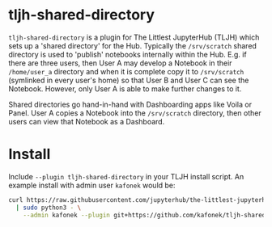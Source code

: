 # tljh-shared-directory

`tljh-shared-directory` is a plugin for The Littlest JupyterHub (TLJH) which sets up a 'shared directory' for the Hub.  Typically the `/srv/scratch` shared directory is used to 'publish' notebooks internally within the Hub.  E.g. if there are three users, then User A may develop a Notebook in their `/home/user_a` directory and when it is complete copy it to `/srv/scratch` (symlinked in every user's home) so that User B and User C can see the Notebook.  However, only User A is able to make further changes to it.

Shared directories go hand-in-hand with Dashboarding apps like Voila or Panel.  User A copies a Notebook into the `/srv/scratch` directory, then other users can view that Notebook as a Dashboard.

# Install

Include `--plugin tljh-shared-directory` in your TLJH install script.  An example install with admin user `kafonek` would be:

```bash
curl https://raw.githubusercontent.com/jupyterhub/the-littlest-jupyterhub/master/bootstrap/bootstrap.py \
  | sudo python3 - \
    --admin kafonek --plugin git+https://github.com/kafonek/tljh-shared-directory
```